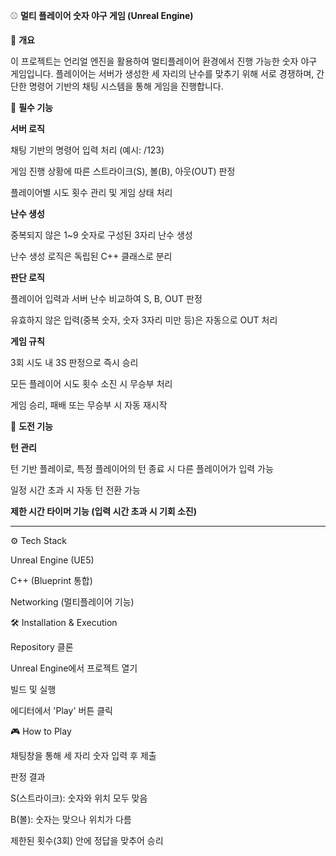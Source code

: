 ⚾️ **멀티 플레이어 숫자 야구 게임 (Unreal Engine)**

📌 **개요**

이 프로젝트는 언리얼 엔진을 활용하여 멀티플레이어 환경에서 진행 가능한 숫자 야구 게임입니다. 플레이어는 서버가 생성한 세 자리의 난수를 맞추기 위해 서로 경쟁하며, 간단한 명령어 기반의 채팅 시스템을 통해 게임을 진행합니다.

🎯 **필수 기능**

**서버 로직** 

채팅 기반의 명령어 입력 처리 (예시: /123)

게임 진행 상황에 따른 스트라이크(S), 볼(B), 아웃(OUT) 판정

플레이어별 시도 횟수 관리 및 게임 상태 처리

**난수 생성** 

중복되지 않은 1~9 숫자로 구성된 3자리 난수 생성

난수 생성 로직은 독립된 C++ 클래스로 분리

**판단 로직**

플레이어 입력과 서버 난수 비교하여 S, B, OUT 판정

유효하지 않은 입력(중복 숫자, 숫자 3자리 미만 등)은 자동으로 OUT 처리

**게임 규칙**

3회 시도 내 3S 판정으로 즉시 승리

모든 플레이어 시도 횟수 소진 시 무승부 처리

게임 승리, 패배 또는 무승부 시 자동 재시작

🚀 **도전 기능**

**턴 관리**

턴 기반 플레이로, 특정 플레이어의 턴 종료 시 다른 플레이어가 입력 가능

일정 시간 초과 시 자동 턴 전환 가능

**제한 시간 타이머 기능 (입력 시간 초과 시 기회 소진)**

---

⚙️ Tech Stack

Unreal Engine (UE5)

C++ (Blueprint 통합)

Networking (멀티플레이어 기능)

🛠️ Installation & Execution

Repository 클론

Unreal Engine에서 프로젝트 열기

빌드 및 실행

에디터에서 'Play' 버튼 클릭

🎮 How to Play

채팅창을 통해 세 자리 숫자 입력 후 제출

판정 결과

S(스트라이크): 숫자와 위치 모두 맞음

B(볼): 숫자는 맞으나 위치가 다름

제한된 횟수(3회) 안에 정답을 맞추어 승리
